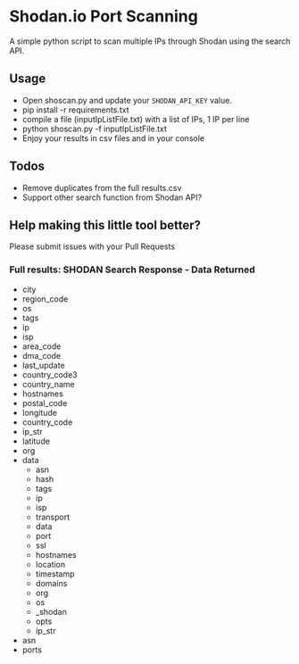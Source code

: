 # Shodan.io Port Scanning

A simple python script to scan multiple IPs through Shodan using the search API.

## Usage

- Open shoscan.py and update your `SHODAN_API_KEY` value.
- pip install -r requirements.txt
- compile a file (inputIpListFile.txt) with a list of IPs, 1 IP per line
- python shoscan.py -f inputIpListFile.txt
- Enjoy your results in csv files and in your console

## Todos

- Remove duplicates from the full results.csv
- Support other search function from Shodan API?

## Help making this little tool better?

Please submit issues with your Pull Requests

### Full results: SHODAN Search Response - Data Returned
- city
- region_code
- os
- tags
- ip
- isp
- area_code
- dma_code
- last_update
- country_code3
- country_name
- hostnames
- postal_code
- longitude
- country_code
- ip_str
- latitude
- org
- data
  - asn
  - hash
  - tags
  - ip
  - isp
  - transport
  - data
  - port
  - ssl
  - hostnames
  - location
  - timestamp
  - domains
  - org
  - os
  - _shodan
  - opts
  - ip_str
- asn
- ports


